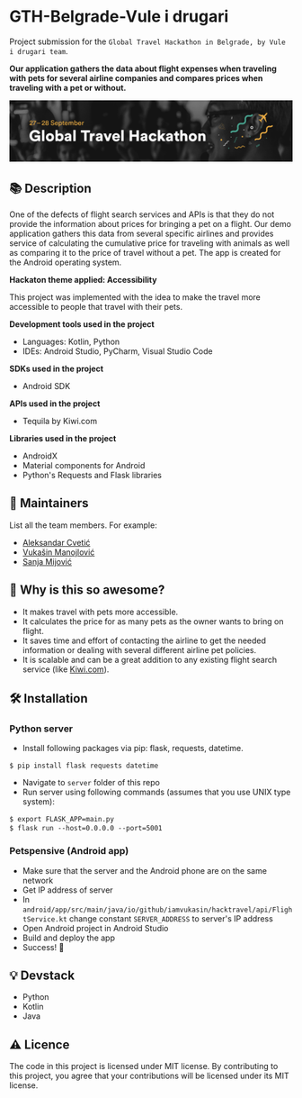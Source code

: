 # GTH-Belgrade-Vule i drugari
Project submission for the `Global Travel Hackathon in Belgrade, by Vule i drugari team`.

**Our application gathers the data about flight expenses when traveling with pets for several airline companies and compares prices when traveling with a pet or without.**

![Add a screenshot from your project. For example the main website page.](https://raw.githubusercontent.com/Global-Travel-Hackathon/GTH-Location-TeamName/master/screenshots/Global-Travel-Hackathon-image.png)

## :books: Description

One of the defects of flight search services and APIs is that they do not provide the information about prices for bringing a pet on a flight. Our demo application gathers this data from several specific airlines and provides service of calculating the cumulative price for traveling with animals as well as comparing it to the price of travel without a pet. The app is created for the Android operating system.

**Hackaton theme applied: Accessibility**

This project was implemented with the idea to make the travel more accessible to people that travel with their pets.

**Development tools used in the project**
* Languages: Kotlin, Python
* IDEs: Android Studio, PyCharm, Visual Studio Code

**SDKs used in the project**
* Android SDK

**APIs used in the project**
* Tequila by Kiwi.com

**Libraries used in the project**
* AndroidX
* Material components for Android
* Python's Requests and Flask libraries 

## :hugs: Maintainers

List all the team members. For example:
* [Aleksandar Cvetić](https://github.com/acac97)
* [Vukašin Manojlović](https://github.com/iamvukasin)
* [Sanja Mijović](https://github.com/sanjamijovic)

## :tada: Why is this so awesome?

* It makes travel with pets more accessible.
* It calculates the price for as many pets as the owner wants to bring on flight.
* It saves time and effort of contacting the airline to get the needed information or dealing with several different airline pet policies.
* It is scalable and can be a great addition to any existing flight search service (like [Kiwi.com](https://kiwi.com)).

## :hammer_and_wrench: Installation

### Python server
* Install following packages via pip: flask, requests, datetime. 
```
$ pip install flask requests datetime
```
* Navigate to `server` folder of this repo
* Run server using following commands (assumes that you use UNIX type system):
```
$ export FLASK_APP=main.py
$ flask run --host=0.0.0.0 --port=5001
```
### Petspensive (Android app)

* Make sure that the server and the Android phone are on the same network
* Get IP address of server
* In `android/app/src/main/java/io/github/iamvukasin/hacktravel/api/FlightService.kt` change constant `SERVER_ADDRESS` to server's IP address
* Open Android project in Android Studio
* Build and deploy the app
* Success! :tada:

## :bulb: Devstack

* Python
* Kotlin
* Java

## :warning: Licence
The code in this project is licensed under MIT license. By contributing to this project, you agree that your contributions will be licensed under its MIT license.

